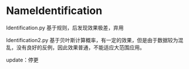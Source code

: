 # NameIdentification

Identification.py 基于规则，后发现效果极差，弃用

Identification2.py 基于贝叶斯计算概率，有一定的效果，但是由于数据较为混乱，没有良好的反例，因此效果普通，不能适应大范围应用。

update：停更
